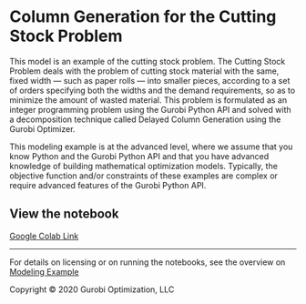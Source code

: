 # Column Generation for the Cutting Stock Problem

This model is an example of the cutting stock problem. The Cutting Stock Problem deals with the problem of cutting 
stock material with the same, fixed width — such as paper rolls — into smaller pieces, according to a set of orders 
specifying both the widths and the demand requirements, so as to minimize the amount of wasted material. 
This problem is formulated as an integer programming problem using the Gurobi Python API and solved with a
decomposition technique called Delayed Column Generation using the Gurobi Optimizer.

This modeling example is at the advanced level, where we assume that you know Python and the Gurobi Python API and 
that you have advanced knowledge of building mathematical optimization models. Typically, the objective function 
and/or constraints of these examples are complex or require advanced features of the Gurobi Python API.

## View the notebook

[Google Colab Link](https://colab.research.google.com/github/Gurobi/modeling-examples/blob/master/colgen-cutting_stock/colgen-cutting_stock_gcl.ipynb)


----
For details on licensing or on running the notebooks, see the overview on [Modeling Example](../)

Copyright © 2020 Gurobi Optimization, LLC
